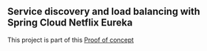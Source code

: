 ## Service discovery and load balancing with Spring Cloud Netflix Eureka

This project is part of this [Proof of concept](https://github.com/flaviojuniord3v/microservice-docs/)

